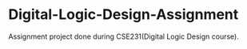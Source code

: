 # Digital-Logic-Design-Assignment
Assignment project done during CSE231(Digital Logic Design course).
